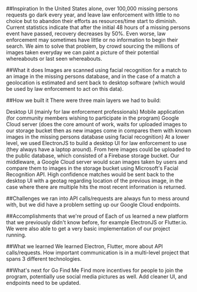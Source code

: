 ##Inspiration
In the United States alone, over 100,000 missing persons requests go dark every year, and leave law enforcement with little to no choice but to abandon their efforts as resources/time start to diminish. Current statistics indicate that after the initial 48 hours of a missing persons event have passed, recovery decreases by 50%. Even worse, law enforcement may sometimes have little or no information to begin their search. We aim to solve that problem, by crowd sourcing the millions of images taken everyday we can paint a picture of their potential whereabouts or last seen whereabouts.

##What it does
Images are scanned using facial recognition for a match to an image in the missing persons database, and in the case of a match a geolocation is estimated and sent back to desktop software (which would be used by law enforcement to act on this data).

##How we built it
There were three main layers we had to build:

Desktop UI (mainly for law enforcement professionals)
Mobile application (for community members wishing to participate in the program)
Google Cloud server (does the core amount of work, waits for uploaded images to our storage bucket then as new images come in compares them with known images in the missing persons database using facial recognition)
At a lower level, we used ElectronJS to build a desktop UI for law enforcement to use (they always have a laptop around). From here images could be uploaded to the public database, which consisted of a Firebase storage bucket. Our middleware, a Google Cloud server would scan images taken by users and compare them to images in the storage bucket using Microsoft's Facial Recognition API. High confidence matches would be sent back to the desktop UI with a geotag regarding location of the previous image, in the case where there are multiple hits the most recent information is returned.

##Challenges we ran into
API calls/requests are always fun to mess around with, but we did have a problem setting up our Google Cloud endpoints.

##Accomplishments that we're proud of
Each of us learned a new platform that we previously didn't know before, for example ElectronJS or Flutter.io. We were also able to get a very basic implementation of our project running.

##What we learned
We learned Electron, Flutter, more about API calls/requests. How important communication is in a multi-level project that spans 3 different technologies.

##What's next for Go Find Me
Find more incentives for people to join the program, potentially use social media pictures as well. Add cleaner UI, and endpoints need to be updated.
